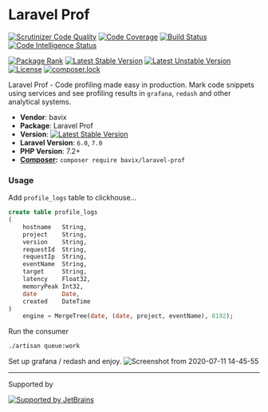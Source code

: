 # Laravel Prof

[![Scrutinizer Code Quality](https://scrutinizer-ci.com/g/bavix/laravel-prof/badges/quality-score.png?b=master)](https://scrutinizer-ci.com/g/bavix/laravel-prof/?branch=master)
[![Code Coverage](https://scrutinizer-ci.com/g/bavix/laravel-prof/badges/coverage.png?b=master)](https://scrutinizer-ci.com/g/bavix/laravel-prof/?branch=master)
[![Build Status](https://scrutinizer-ci.com/g/bavix/laravel-prof/badges/build.png?b=master)](https://scrutinizer-ci.com/g/bavix/laravel-prof/build-status/master)
[![Code Intelligence Status](https://scrutinizer-ci.com/g/bavix/laravel-prof/badges/code-intelligence.svg?b=master)](https://scrutinizer-ci.com/code-intelligence)

[![Package Rank](https://phppackages.org/p/bavix/laravel-prof/badge/rank.svg)](https://packagist.org/packages/bavix/laravel-prof)
[![Latest Stable Version](https://poser.pugx.org/bavix/laravel-prof/v/stable)](https://packagist.org/packages/bavix/laravel-prof)
[![Latest Unstable Version](https://poser.pugx.org/bavix/laravel-prof/v/unstable)](https://packagist.org/packages/bavix/laravel-prof)
[![License](https://poser.pugx.org/bavix/laravel-prof/license)](https://packagist.org/packages/bavix/laravel-prof)
[![composer.lock](https://poser.pugx.org/bavix/laravel-prof/composerlock)](https://packagist.org/packages/bavix/laravel-prof)

Laravel Prof - Code profiling made easy in production. 
Mark code snippets using services and see profiling results in `grafana`, `redash` 
and other analytical systems.

* **Vendor**: bavix
* **Package**: Laravel Prof
* **Version**: [![Latest Stable Version](https://poser.pugx.org/bavix/laravel-prof/v/stable)](https://packagist.org/packages/bavix/laravel-prof)
* **Laravel Version**: `6.0`, `7.0`
* **PHP Version**: 7.2+ 
* **[Composer](https://getcomposer.org/):** `composer require bavix/laravel-prof`

### Usage
Add `profile_logs` table to clickhouse...

```sql
create table profile_logs
(
    hostname   String,
    project    String,
    version    String,
    requestId  String,
    requestIp  String,
    eventName  String,
    target     String,
    latency    Float32,
    memoryPeak Int32,
    date       Date,
    created    DateTime
)
    engine = MergeTree(date, (date, project, eventName), 8192);
```

Run the consumer
```bash
./artisan queue:work
```

Set up grafana / redash and enjoy.
![Screenshot from 2020-07-11 14-45-55](https://user-images.githubusercontent.com/5111255/87223389-41c94e80-c385-11ea-9ce0-a36643f5fb5c.png)

---
Supported by

[![Supported by JetBrains](https://cdn.rawgit.com/bavix/development-through/46475b4b/jetbrains.svg)](https://www.jetbrains.com/)
